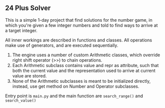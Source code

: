 ## 24 Plus Solver

This is a simple 1-day project that find solutions for the number game, 
in which you're given a few integer numbers and told to find ways to arrive at a target integer.

All inner workings are described in functions and classes. All operations make use of generators, and are executed sequentially.

1. The engine uses a number of custom Arithmetic classes, 
which override right shift operator (>>) to chain operations.
2. Each Arithmetic subclass contains value and repr as attribute,
such that both the current value and the representation used to arrive at current value are stored.
3. None of the Arithmetic subclasses is meant to be initialized directly,
instead, use get method on Number and Operator subclasses.

Entry point is ```main.py``` and the main function are ```search_range()``` and ```search_value()```
